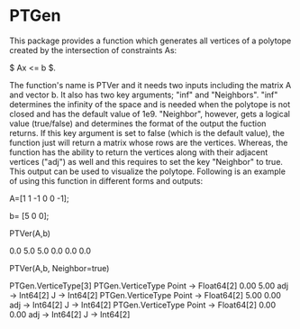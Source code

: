 # PTGen
This package provides a function which generates all vertices of a polytope created by the intersection of constraints As:

$ Ax <= b  $.

The function's name is PTVer and it needs two inputs including the matrix A and vector b. It also has two key arguments; "inf" and "Neighbors". "inf" determines the infinity of the space and is needed when the polytope is not closed and has the default value of 1e9. "Neighbor", however, gets a logical value (true/false) and determines the format of the output the fuction returns. If this key argument is set to false (which is the default value), the function just will return a matrix whose rows are the vertices. Whereas, the function has the ability to return the vertices along with their adjacent vertices ("adj") as well and this requires to set the key "Neighbor" to true. This output can be used to visualize the polytope. Following is an example of using this function in different forms and outputs:

A=[1   1
 -1   0
  0  -1];

b= [5 0 0];

PTVer(A,b)

 0.0  5.0
 5.0  0.0
 0.0  0.0

PTVer(A,b, Neighbor=true)


PTGen.VerticeType[3]
PTGen.VerticeType
Point → Float64[2]
0.00
5.00
adj → Int64[2]
J → Int64[2]
PTGen.VerticeType
Point → Float64[2]
5.00
0.00
adj → Int64[2]
J → Int64[2]
PTGen.VerticeType
Point → Float64[2]
0.00
0.00
adj → Int64[2]
J → Int64[2]
